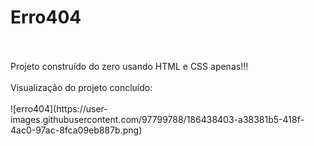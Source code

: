 # Erro404
<br/>
<br/>
Projeto construído do zero usando HTML e CSS apenas!!!
<br/>
<br/>
Visualização do projeto concluído:
<br/>
<br/>
![erro404](https://user-images.githubusercontent.com/97799788/186438403-a38381b5-418f-4ac0-97ac-8fca09eb887b.png)

